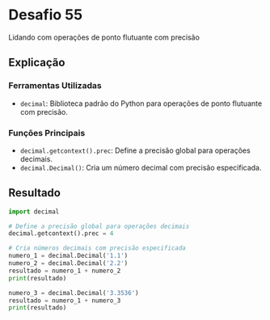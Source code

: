 # Desafio 55

Lidando com operações de ponto flutuante com precisão

## Explicação

### Ferramentas Utilizadas

- `decimal`: Biblioteca padrão do Python para operações de ponto flutuante com precisão.

### Funções Principais

- `decimal.getcontext().prec`: Define a precisão global para operações decimais.
- `decimal.Decimal()`: Cria um número decimal com precisão especificada.

## Resultado

```py
import decimal

# Define a precisão global para operações decimais
decimal.getcontext().prec = 4

# Cria números decimais com precisão especificada
numero_1 = decimal.Decimal('1.1')
numero_2 = decimal.Decimal('2.2')
resultado = numero_1 + numero_2
print(resultado)

numero_3 = decimal.Decimal('3.3536')
resultado = numero_1 + numero_3
print(resultado)